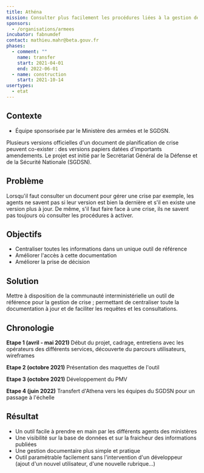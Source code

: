```yaml
---
title: Athéna
mission: Consulter plus facilement les procédures liées à la gestion de crise 
sponsors:
  - /organisations/armees
incubator: fabnumdef
contact: mathieu.mahr@beta.gouv.fr
phases:
  - comment: ""
    name: transfer
    start: 2021-04-01
    end: 2022-06-01
  - name: construction
    start: 2021-10-14
usertypes:
  - etat
---
```


## Contexte
- Équipe sponsorisée par le Ministère des armées et le SGDSN.

Plusieurs versions officielles d'un document de planification de crise peuvent co-exister : des versions papiers datées d'importants amendements. 
Le projet est initié par le Secrétariat Général de la Défense et de la Sécurité Nationale (SGDSN).

## Problème
Lorsqu'il faut consulter un document pour gérer une crise par exemple, les agents ne savent pas si leur version est bien la dernière et s'il en existe une version plus à jour. 
De même, s'il faut faire face à une crise, ils ne savent pas toujours où consulter les procédures à activer. 

## Objectifs
- Centraliser toutes les informations dans un unique outil de référence
- Améliorer l'accès à cette documentation
- Améliorer la prise de décision

## Solution
Mettre à disposition de la communauté interministérielle un outil de référence pour la gestion de crise ; permettant de centraliser toute la documentation à jour et de faciliter les requêtes et les consultations. 


## **Chronologie**

**Etape 1 (avril - mai 2021)** Début du projet, cadrage, entretiens avec les opérateurs des différents services, découverte du parcours utilisateurs, wireframes

**Etape 2 (octobre 2021)** Présentation des maquettes de l'outil
 
**Etape 3 (octobre 2021)** Développement du PMV
 
**Etape 4 (juin 2022)** Transfert d'Athena vers les équipes du SGDSN pour un passage à l'échelle
 

## Résultat

- Un outil facile à prendre en main par les différents agents des ministères
- Une visibilité sur la base de données et sur la fraicheur des informations publiées
- Une gestion documentaire plus simple et pratique
- Outil paramétrable facilement sans l'intervention d'un développeur (ajout d'un nouvel utilisateur, d'une nouvelle rubrique...)
